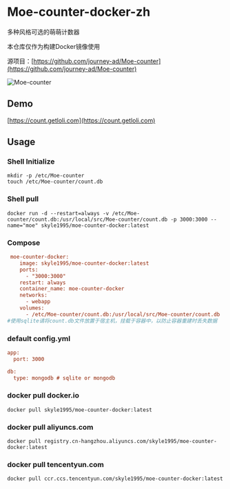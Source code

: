 # Moe-counter-docker-zh

多种风格可选的萌萌计数器

本仓库仅作为构建Docker镜像使用

源项目：[https://github.com/journey-ad/Moe-counter](https://github.com/journey-ad/Moe-counter)

![Moe-counter](https://count.getloli.com/get/@Moe-counter.github)

## Demo
[https://count.getloli.com](https://count.getloli.com)

## Usage

### Shell Initialize
```shell
mkdir -p /etc/Moe-counter
touch /etc/Moe-counter/count.db
```
### Shell pull
```shell
docker run -d --restart=always -v /etc/Moe-counter/count.db:/usr/local/src/Moe-counter/count.db -p 3000:3000 --name="moe" skyle1995/moe-counter-docker:latest
```
### Compose
```ini
 moe-counter-docker:
    image: skyle1995/moe-counter-docker:latest
    ports:
      - "3000:3000"
    restart: always
    container_name: moe-counter-docker
    networks:
      - webapp
    volumes:
      - /etc/Moe-counter/count.db:/usr/local/src/Moe-counter/count.db
#使用sqlite请将count.db文件放置于宿主机，挂载于容器中，以防止容器重建时丢失数据
```

### default config.yml
```ini
app:
  port: 3000

db:
  type: mongodb # sqlite or mongodb
```
### docker pull docker.io
```shell
docker pull skyle1995/moe-counter-docker:latest
```
### docker pull aliyuncs.com
```shell
docker pull registry.cn-hangzhou.aliyuncs.com/skyle1995/moe-counter-docker:latest
```
### docker pull tencentyun.com
```shell
docker pull ccr.ccs.tencentyun.com/skyle1995/moe-counter-docker:latest
```
